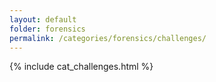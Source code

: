 ```yaml
---
layout: default
folder: forensics
permalink: /categories/forensics/challenges/
---
```


{% include cat_challenges.html %}